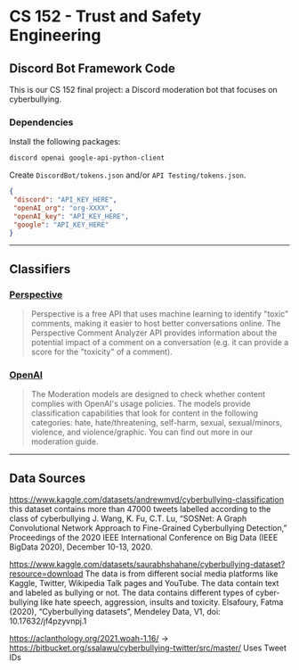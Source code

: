 # CS 152 - Trust and Safety Engineering

## Discord Bot Framework Code

This is our CS 152 final project: a Discord moderation bot that focuses on cyberbullying.

### Dependencies

Install the following packages:

```bash
discord openai google-api-python-client 
```

Create `DiscordBot/tokens.json` and/or `API Testing/tokens.json`.

```json
{
 "discord": "API_KEY_HERE",
 "openAI_org": "org-XXXX",
 "openAI_key": "API_KEY_HERE",
 "google": "API_KEY_HERE"
}
```

---

## Classifiers

### [Perspective](https://www.perspectiveapi.com/)

> Perspective is a free API that uses machine learning to identify "toxic" comments, making it easier to host better conversations online. The Perspective Comment Analyzer API provides information about the potential impact of a comment on a conversation (e.g. it can provide a score for the "toxicity" of a comment).

### [OpenAI](https://platform.openai.com/docs/models/moderation)

> The Moderation models are designed to check whether content complies with OpenAI's usage policies. The models provide classification capabilities that look for content in the following categories: hate, hate/threatening, self-harm, sexual, sexual/minors, violence, and violence/graphic. You can find out more in our moderation guide.

---

## Data Sources

<https://www.kaggle.com/datasets/andrewmvd/cyberbullying-classification>
this dataset contains more than 47000 tweets labelled according to the class of cyberbullying
J. Wang, K. Fu, C.T. Lu, “SOSNet: A Graph Convolutional Network Approach to Fine-Grained Cyberbullying Detection,” Proceedings of the 2020 IEEE International Conference on Big Data (IEEE BigData 2020), December 10-13, 2020.

<https://www.kaggle.com/datasets/saurabhshahane/cyberbullying-dataset?resource=download>
The data is from different social media platforms like Kaggle, Twitter, Wikipedia Talk pages and YouTube. The data contain text and labeled as bullying or not. The data contains different types of cyber-bullying like hate speech, aggression, insults and toxicity.
Elsafoury, Fatma (2020), “Cyberbullying datasets”, Mendeley Data, V1, doi: 10.17632/jf4pzyvnpj.1

<https://aclanthology.org/2021.woah-1.16/> -> <https://bitbucket.org/ssalawu/cyberbullying-twitter/src/master/>
Uses Tweet IDs
